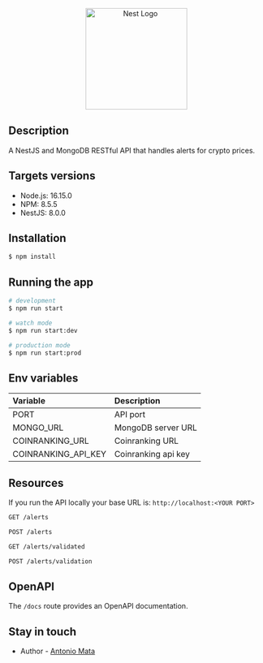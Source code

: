 <p align="center">
  <a href="http://nestjs.com/" target="blank"><img src="https://nestjs.com/img/logo-small.svg" width="200" alt="Nest Logo" /></a>
</p>

## Description

A NestJS and MongoDB RESTful API that handles alerts for crypto prices.

## Targets versions

* Node.js: 16.15.0
* NPM: 8.5.5
* NestJS: 8.0.0

## Installation

```bash
$ npm install
```

## Running the app

```bash
# development
$ npm run start

# watch mode
$ npm run start:dev

# production mode
$ npm run start:prod
```

## Env variables

| Variable            | Description         |
| :------------------ | :------------------ |
| PORT                | API port            |
| MONGO_URL           | MongoDB server URL  |
| COINRANKING_URL     | Coinranking URL     |
| COINRANKING_API_KEY | Coinranking api key |

## Resources

If you run the API locally your base URL is: ```http://localhost:<YOUR PORT>```

```bash
GET /alerts

POST /alerts

GET /alerts/validated

POST /alerts/validation
```
## OpenAPI

The ```/docs``` route provides an OpenAPI documentation.

## Stay in touch

- Author - [Antonio Mata](https://www.linkedin.com/in/antoniomatasv/)
